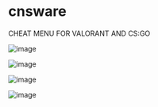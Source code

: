 # cnsware

CHEAT MENU FOR VALORANT AND CS:GO

![image](https://user-images.githubusercontent.com/123787641/215237910-447960cd-07a6-4a20-ae92-2435fe32d823.png)

![image](https://user-images.githubusercontent.com/123787641/215237895-1797339e-6a5f-4758-83e9-62a7b529704b.png)

![image](https://user-images.githubusercontent.com/123787641/215238057-a72b02f4-296b-4bcf-b105-78b5e16f1fde.png)

![image](https://user-images.githubusercontent.com/123787641/215238108-f5b09b39-99d8-478a-bae1-d03120442ab7.png)

